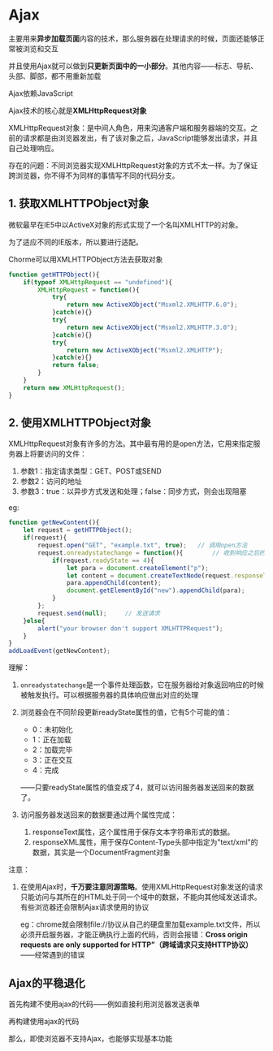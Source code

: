 # Ajax

主要用来**异步加载页面**内容的技术，那么服务器在处理请求的时候，页面还能够正常被浏览和交互

并且使用Ajax就可以做到**只更新页面中的一小部分**。其他内容——标志、导航、头部、脚部，都不用重新加载

Ajax依赖JavaScript

Ajax技术的核心就是**XMLHttpRequest对象**

XMLHttpRequest对象：是中间人角色，用来沟通客户端和服务器端的交互。之前的请求都是由浏览器发出，有了该对象之后，JavaScript能够发出请求，并且自己处理响应。

存在的问题：不同浏览器实现XMLHttpRequest对象的方式不太一样。为了保证跨浏览器，你不得不为同样的事情写不同的代码分支。

## 1. 获取XMLHTTPObject对象

微软最早在IE5中以ActiveX对象的形式实现了一个名叫XMLHTTP的对象。

为了适应不同的IE版本，所以要进行适配。

Chorme可以用XMLHTTPObject方法去获取对象

```javascript
function getHTTPObject(){
    if(typeof XMLHttpRequest == "undefined"){
        XMLHttpRequest = function(){
            try{
                return new ActiveXObject("Msxml2.XMLHTTP.6.0");
            }catch(e){}
            try{
                return new ActiveXObject("Msxml2.XMLHTTP.3.0");
            }catch(e){}
            try{
                return new ActiveXObject("Msxml2.XMLHTTP");
            }catch(e){}
            return false;
        }
    }
    return new XMLHttpRequest();
}
```

## 2. 使用XMLHTTPObject对象

XMLHttpRequest对象有许多的方法。其中最有用的是open方法，它用来指定服务器上将要访问的文件：

1. 参数1：指定请求类型：GET、POST或SEND
2. 参数2：访问的地址
3. 参数3：true：以异步方式发送和处理；false：同步方式，则会出现阻塞

eg:

```javascript
function getNewContent(){
    let request = getHTTPObject();
    if(request){
        request.open("GET", "example.txt", true);	// 调用open方法
        request.onreadystatechange = function(){		// 收到响应之后的处理函数
            if(request.readyState == 4){
                let para = document.createElement("p");
                let content = document.createTextNode(request.responseText);
                para.appendChild(content);
                document.getElementById("new").appendChild(para);
            }
        };
        request.send(null);		// 发送请求
    }else{
        alert("your browser don't support XMLHTTPRequest");
    }
}
addLoadEvent(getNewContent);
```

理解：

1. `onreadystatechange`是一个事件处理函数，它在服务器给对象返回响应的时候被触发执行。可以根据服务器的具体响应做出对应的处理

2. 浏览器会在不同阶段更新readyState属性的值，它有5个可能的值：

   - 0：未初始化
   - 1：正在加载
   - 2：加载完毕
   - 3：正在交互
   - 4：完成

   ——只要readyState属性的值变成了4，就可以访问服务器发送回来的数据了。

3. 访问服务器发送回来的数据要通过两个属性完成：

   1. responseText属性，这个属性用于保存文本字符串形式的数据。
   2. responseXML属性，用于保存Content-Type头部中指定为"text/xml"的数据，其实是一个DocumentFragment对象

注意：

1. 在使用Ajax时，**千万要注意同源策略**。使用XMLHttpRequest对象发送的请求只能访问与其所在的HTML处于同一个域中的数据，不能向其他域发送请求。有些浏览器还会限制Ajax请求使用的协议

   eg：chrome就会限制file://协议从自己的硬盘里加载example.txt文件，所以必须开启服务器，才能正确执行上面的代码，否则会报错：**Cross origin requests are only supported for HTTP”（跨域请求只支持HTTP协议）**——经常遇到的错误

## Ajax的平稳退化

首先构建不使用ajax的代码——例如直接利用浏览器发送表单

再构建使用ajax的代码

那么，即使浏览器不支持Ajax，也能够实现基本功能